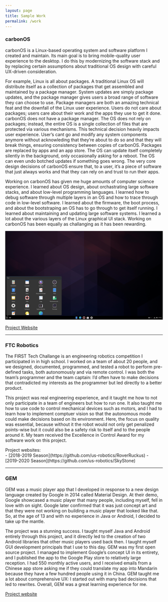 ```yaml
---
layout: page
title: Sample Work
permalink: /work
---
```


### carbonOS

carbonOS is a Linux-based operating system and software platform I created and
maintain. Its main goal is to bring mobile-quality user experience to the desktop.
I do this by modernizing the software stack and by replacing certain assumptions
about traditional OS design with careful UX-driven consideration.

For example, Linux is all about packages. A traditional Linux OS will distribute
itself as a collection of packages that get assembled and maintained by a package
manager. System updates are simply package updates, and the package manager gives
users a broad range of software they can choose to use. Package managers are both
an amazing technical feat and the downfall of the Linux user experience. Users
do not care about packages; users care about their work and the apps they use to
get it done. carbonOS does not have a package manager. The OS does not rely on
packages; instead, the entire OS is a single collection of files that are protected
via various mechanisms. This technical decision heavily impacts user experience.
User’s cant go and modify any system components anymore without acknowleding that
they’re about to do so and that they will break things, ensuring consistency between
copies of carbonOS. Packages are replaced by apps and an app store. The OS can
update itself completely silently in the background, only occasionally asking
for a reboot. The OS can even undo botched updates if something goes wrong. The
very core design decisions of carbonOS ensure that, to a user, it’s a piece of
software that just always works and that they can rely on and trust to run their
apps.

Working on carbonOS has given me huge amounts of computer science experience. I
learned about OS design, about orchastrating large software stacks, and about
low-level programming languages. I learned how to debug software through multiple
layers in an OS and how to trace through code in low-level software. I learned
about the firmware, the boot process, and about the bootstraping an OS has to go
through to get itself running. I learned about maintaining and updating large
software systems. I learned a lot about the various layers of the Linux graphical
UI stack. Working on carbonOS has been equally as challanging as it has been
rewarding.

![carbonOS's Graphical Environment](/assets/gde.png)

[Project Website](https://carbon.sh)

---

### FTC Robotics

The FIRST Tech Challange is an engineering robotics competition I participated in
in high school. I worked on a team of about 20 people, and we designed, documented,
programmed, and tested a robot to perform pre-defined tasks, both autonomously and
via remote control. I was both the team’s programmer and the team captain: I’d
often have to make decisions that contradicted my interests as the programmer
but led directly to a better product. 

This project was real engineering experience, and it taught me how to not only
participate in a team of engineers but how to run one. It also taught me how to
use code to control mechanical devices such as motors, and I had to learn how to 
implement comptuer vision so that the autonomous mode could make decisions based
on its environment. Here, the focus on quality was essential, because without it
the robot would not only get penalized points-wise but it could also be a safety
risk to itself and to the people around it. My team received the Excellence in
Control Award for my software work on this project.

<p style="margin-bottom: 0px;">Project websites:</p>
- [2018-2019 Season](https://github.com/us-robotics/RoverRuckus)
- [2019-2020 Season](https://github.com/us-robotics/SkyStone)

---

### GEM

GEM was a music player app that I developed in response to a new design language
created by Google in 2014 called Material Design. At their demo, Google showcased
a music player that many people, including myself, fell in love with on sight.
Google later confirmed that it was just concept art and that they were not working
on building a music player that looked like that. So, at the age of 13 and with no
experience in Java or Android, I decided to take up the mantle.

The project was a stunning success. I taught myself Java and Android entirely
through this project, and it directly led to the creation of two Android libraries
that other music players used back then. I taught myself GUI development principals
that I use to this day. GEM was my first open source project. I managed to implement
Google’s concept UI in its entirety, and I published the app to the Google Play
store to relatively large reception. I had 550 monthly active users, and I received
emails from a Chinese app store asking me if they could translate my app into Mandarin
because they have a few hundred people using it in China. GEM taught me a lot about
comprehensive UX: I started out with many bad decisions that led to rewrites. Overall,
GEM was a great learning experience for me.

[Project website](https://github.com/SubstanceMobile/GEM)
